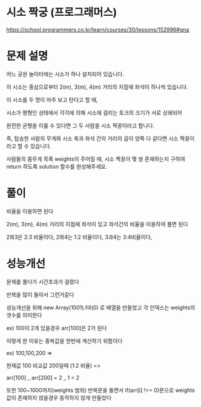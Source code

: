 # 시소 짝궁 (프로그래머스)

https://school.programmers.co.kr/learn/courses/30/lessons/152996#qna

# 문제 설명

어느 공원 놀이터에는 시소가 하나 설치되어 있습니다.

이 시소는 중심으로부터 2(m), 3(m), 4(m) 거리의 지점에 좌석이 하나씩 있습니다.

이 시소를 두 명이 마주 보고 탄다고 할 때,

시소가 평형인 상태에서 각각에 의해 시소에 걸리는 토크의 크기가 서로 상쇄되어

완전한 균형을 이룰 수 있다면 그 두 사람을 시소 짝꿍이라고 합니다.

즉, 탑승한 사람의 무게와 시소 축과 좌석 간의 거리의 곱이 양쪽 다 같다면 시소 짝꿍이라고 할 수 있습니다.

사람들의 몸무게 목록 weights이 주어질 때, 시소 짝꿍이 몇 쌍 존재하는지 구하여 return 하도록 solution 함수를 완성해주세요.

# 풀이

비율을 이용하면 된다

2(m), 3(m), 4(m) 거리의 지점에 좌석이 있고 좌석간의 비율을 이용하여 풀면 된다

2와3은 2:3 비율이다, 2와4는 1:2 비율이다, 3과4는 3:4비율이다,

# 성능개선

문제를 풀다가 시간초과가 걸렸다

반복을 많이 돌아서 그런거같다

성능개선을 위해 new Array(1001).fill(0) 로 배열을 만들었고 각 인덱스는 weights의 갯수를 의미한다

ex) 100이 2개 있을경우 arr[100]은 2가 된다

이렇게 한 이유는 중복값을 한번에 계산하기 위함이다

ex) 100,100,200 =>

현재값 100 비교값 200일때 (1:2 비율) =>

arr[100] _ arr[200] = 2 _ 1 = 2

또한 100~1000까지(weights 범위) 반복문을 돌면서 if(arr[i] !== 0)문으로 weights값이 존재하지 않을경우 동작하지 않게 만들었다
